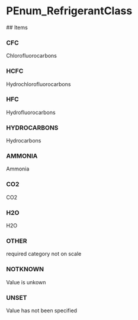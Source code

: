 # PEnum_RefrigerantClass

<!-- end of definition -->## Items

### CFC
Chlorofluorocarbons

### HCFC
Hydrochlorofluorocarbons

### HFC
Hydrofluorocarbons

### HYDROCARBONS
Hydrocarbons

### AMMONIA
Ammonia

### CO2
CO2

### H2O
H2O

### OTHER
required category not on scale

### NOTKNOWN
Value is unkown

### UNSET
Value has not been specified

